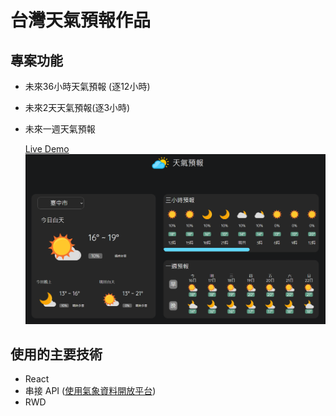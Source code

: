 # 台灣天氣預報作品

## 專案功能
- 未來36小時天氣預報 (逐12小時)
- 未來2天天氣預報(逐3小時)
- 未來一週天氣預報

    [Live Demo](https://rayhcc.github.io/weather/)
    ![demo-image](assets/project_demo.PNG)

## 使用的主要技術
- React
- 串接 API ([使用氣象資料開放平台](https://opendata.cwb.gov.tw/index))
- RWD

